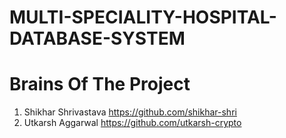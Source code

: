 # MULTI-SPECIALITY-HOSPITAL-DATABASE-SYSTEM

# Brains Of The Project
1. Shikhar Shrivastava https://github.com/shikhar-shri
2. Utkarsh Aggarwal https://github.com/utkarsh-crypto
